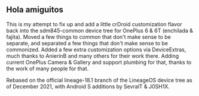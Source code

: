 ## Hola amiguitos

This is my attempt to fix up and add a little crDroid customization flavor back into the sdm845-common device tree for OnePlus 6 & 6T (enchilada & fajita).
Moved a few things to common that don't make sense to be separate, and separated a few things that don't make sense to be commonized.
Added a few extra customization options via DeviceExtras, much thanks to AnierinB and many others for their work there.
Adding current OnePlus Camera & Gallery and support plumbing for that, thanks to the work of many people for that.

Rebased on the official lineage-18.1 branch of the LineageOS device tree as of December 2021, with Android S additions by SevralT & J0SH1X.
